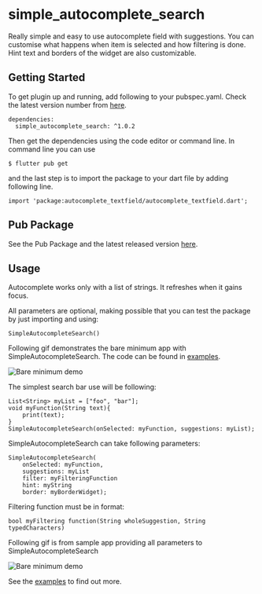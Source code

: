 # simple_autocomplete_search

Really simple and easy to use autocomplete field with suggestions. You can customise what happens when item is selected and how filtering is done. Hint text and borders of the widget are also customizable.

## Getting Started

To get plugin up and running, add following to your pubspec.yaml. Check the latest version number from [here](https://pub.dev/packages/simple_autocomplete_search).
```
dependencies:
  simple_autocomplete_search: ^1.0.2
```
Then get the dependencies using the code editor or command line. In command line you can use
```
$ flutter pub get
```
and the last step is to import the package to your dart file by adding following line.

```
import 'package:autocomplete_textfield/autocomplete_textfield.dart';
```
 ## Pub Package
 See the Pub Package and the latest released version [here](https://pub.dev/packages/simple_autocomplete_search).

## Usage

Autocomplete works only with a list of strings. It refreshes when it gains focus.

All parameters are optional, making possible that you can test the package by just importing and using:
```
SimpleAutocompleteSearch()
```
Following gif demonstrates the bare minimum app with SimpleAutocompleteSearch. The code can be found in [examples](https://github.com/paivanjerry/simple_autocomplete_search/blob/master/example/bare_minimum/lib/main.dart).

![Bare minimum demo](https://github.com/paivanjerry/simple_autocomplete_search/blob/master/demo_bare_minimum.gif)

The simplest search bar use will be following:
```
List<String> myList = ["foo", "bar"];
void myFunction(String text){
    print(text);
}
SimpleAutocompleteSearch(onSelected: myFunction, suggestions: myList);
```

SimpleAutocompleteSearch can take following parameters:
```
SimpleAutocompleteSearch(
    onSelected: myFunction,
    suggestions: myList
    filter: myFilteringFunction
    hint: myString
    border: myBorderWidget);
```
Filtering function must be in format:
```
bool myFiltering function(String wholeSuggestion, String typedCharacters)
```
Following gif is from sample app providing all parameters to SimpleAutocompleteSearch

![Bare minimum demo](https://github.com/paivanjerry/simple_autocomplete_search/blob/master/demo_whole.gif)

See the [examples](https://github.com/paivanjerry/simple_autocomplete_search/blob/master/example) to find out more.